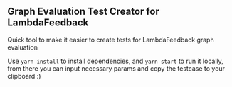 ## Graph Evaluation Test Creator for LambdaFeedback

Quick tool to make it easier to create tests for LambdaFeedback graph evaluation

Use `yarn install` to install dependencies, and `yarn start` to run it locally, from there you can input necessary params and copy the testcase to your clipboard :)
